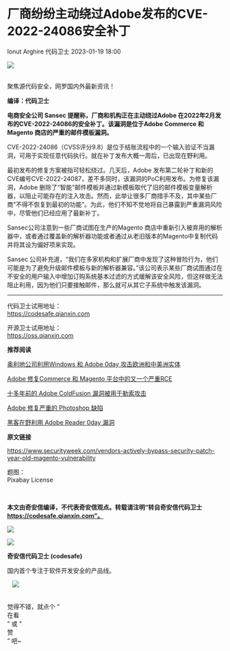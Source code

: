 #  厂商纷纷主动绕过Adobe发布的CVE-2022-24086安全补丁   
Ionut Arghire  代码卫士   2023-01-19 18:00  
  
![](https://mmbiz.qpic.cn/mmbiz_gif/Az5ZsrEic9ot90z9etZLlU7OTaPOdibteeibJMMmbwc29aJlDOmUicibIRoLdcuEQjtHQ2qjVtZBt0M5eVbYoQzlHiaw/640?wx_fmt=gif "")  
  
   
聚焦源代码安全，网罗国内外最新资讯！  
  
**编译：代码卫士**  
  
**电商安全公司 Sansec 提醒称，厂商和机构正在主动绕过Adobe 在2022年2月发布的CVE-2022-24086的安全补丁。该漏洞是位于Adobe Commerce 和 Magento 商店的严重的邮件模板漏洞。**  
  
  
  
CVE-2022-24086（CVSS评分9.8）是位于结账流程中的一个输入验证不当漏洞，可用于实现任意代码执行。就在补丁发布大概一周后，已出现在野利用。  
  
最初发布的修复方案被指可轻松绕过。几天后，Adobe 发布第二轮补丁和新的CVE编号CVE-2022-24087，差不多同时，该漏洞的PoC利用发布。为修复该漏洞，Adobe 删除了“智能”邮件模板并通过新模板取代了旧的邮件模板变量解析器，以阻止可能存在的注入攻击。然而，此举让很多厂商措手不及，其中某些厂商“不得不恢复到最初的功能”。为此，他们不知不觉地将自己暴露到严重漏洞风险中，尽管他们已经应用了最新补丁。  
  
Sansec公司注意到一些厂商试图在生产的Magento 商店中重新引入被弃用的解析器中，或者通过覆盖新的解析器功能或者通过从老旧版本的Magento中复制代码并将其设为偏好项来实现。  
  
Sansec 公司补充道，“我们在多家机构和扩展厂商中发现了这种冒险行为，他们可能是为了避免升级邮件模板与新的解析器兼容。”该公司表示某些厂商试图通过在不安全的用户输入中增加订购系统基本过滤的方式缓解该安全风险，但这样做无法阻止利用，因为他们只要接触邮件，那么就可从其它子系统中触发该漏洞。  
  
  
  
****  
代码卫士试用地址：  
https://codesafe.qianxin.com  
  
开源卫士试用地址：  
https://oss.qianxin.com  
  
  
  
  
  
  
  
  
  
  
  
  
**推荐阅读**  
  
[奥利地公司利用Windows 和 Adobe 0day 攻击欧洲和中美洲实体](http://mp.weixin.qq.com/s?__biz=MzI2NTg4OTc5Nw==&mid=2247513235&idx=2&sn=24037f6d2d1bec62277ccbb930f55444&chksm=ea9485f9dde30cefdbbe497a8cbe9b23231a2d757bcac7219a0783c35a19d018309cb22bbe8e&scene=21#wechat_redirect)  
  
  
[Adobe 修复Commerce 和 Magento 平台中的又一个严重RCE](http://mp.weixin.qq.com/s?__biz=MzI2NTg4OTc5Nw==&mid=2247510609&idx=2&sn=53c80ddb9a02f50ed2226e24d72d4729&chksm=ea949b3bdde3122d4cc06192a8aa07ef4ebe973574bd842b816eb983e8b79de9054b03b2fb29&scene=21#wechat_redirect)  
  
  
[十多年前的 Adobe ColdFusion 漏洞被用于勒索攻击](http://mp.weixin.qq.com/s?__biz=MzI2NTg4OTc5Nw==&mid=2247507998&idx=2&sn=fd44dbdbf72b7df83e081524bebf4667&chksm=ea949174dde318623fad2d710dd6603f2144e71e5ab47ff56088e63eb917ccc2beabfea3ef2c&scene=21#wechat_redirect)  
  
  
[Adobe 修复严重的 Photoshop 缺陷](http://mp.weixin.qq.com/s?__biz=MzI2NTg4OTc5Nw==&mid=2247507239&idx=3&sn=4cfd707b7ba6e80005e9bb54f87e9d4d&chksm=ea94ec4ddde3655b5469cdf70296f84561ad7aaceb4d84801e445b65b529af5cd24a81dee39b&scene=21#wechat_redirect)  
  
  
[黑客在野利用 Adobe Reader 0day 漏洞](http://mp.weixin.qq.com/s?__biz=MzI2NTg4OTc5Nw==&mid=2247504175&idx=2&sn=ea4ef39dae4444a76addf9fa2b4ccb9f&chksm=ea94e045dde36953fca23ce3e96680d7ce5a1a25fe727f4d2fabf36357d403700b303d3d275d&scene=21#wechat_redirect)  
  
  
  
  
**原文链接**  
  
https://www.securityweek.com/vendors-actively-bypass-security-patch-year-old-magento-vulnerability  
  
  
题图：  
Pixabay License  
  
‍  
  
  
  
**本文由奇安信编译，不代表奇安信观点。转载请注明“转自奇安信代码卫士 https://codesafe.qianxin.com”。**  
  
  
  
  
![](https://mmbiz.qpic.cn/mmbiz_jpg/oBANLWYScMSf7nNLWrJL6dkJp7RB8Kl4zxU9ibnQjuvo4VoZ5ic9Q91K3WshWzqEybcroVEOQpgYfx1uYgwJhlFQ/640?wx_fmt=jpeg "")  
  
![](https://mmbiz.qpic.cn/mmbiz_jpg/oBANLWYScMSN5sfviaCuvYQccJZlrr64sRlvcbdWjDic9mPQ8mBBFDCKP6VibiaNE1kDVuoIOiaIVRoTjSsSftGC8gw/640?wx_fmt=jpeg "")  
  
**奇安信代码卫士 (codesafe)**  
  
国内首个专注于软件开发安全的产品线。  
  
   ![](https://mmbiz.qpic.cn/mmbiz_gif/oBANLWYScMQ5iciaeKS21icDIWSVd0M9zEhicFK0rbCJOrgpc09iaH6nvqvsIdckDfxH2K4tu9CvPJgSf7XhGHJwVyQ/640?wx_fmt=gif "")  
  
   
觉得不错，就点个 “  
在看  
” 或 "  
赞  
” 吧~  
  
